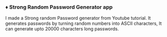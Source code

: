 ### ♦ Strong Random Password Generator app

I made a Strong random Password generator from Youtube tutorial.
It generates passwords by turning random numbers into ASCII characters,
It can generate upto 20000 characters long passwords.
